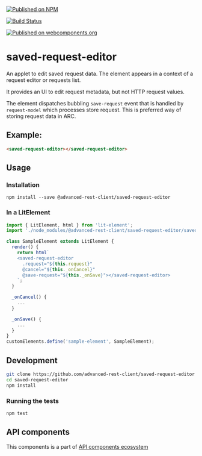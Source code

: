[![Published on NPM](https://img.shields.io/npm/v/@advanced-rest-client/saved-request-editor.svg)](https://www.npmjs.com/package/@advanced-rest-client/saved-request-editor)

[![Build Status](https://travis-ci.org/advanced-rest-client/saved-request-editor.svg?branch=stage)](https://travis-ci.org/advanced-rest-client/saved-request-editor)

[![Published on webcomponents.org](https://img.shields.io/badge/webcomponents.org-published-blue.svg)](https://www.webcomponents.org/element/advanced-rest-client/saved-request-editor)


# saved-request-editor

An applet to edit saved request data. The element appears in a context of a request editor or requests list.

It provides an UI to edit request metadata, but not HTTP request values.

The element dispatches bubbling `save-request` event that is handled by `request-model` which processes store request. This is preferred way of storing request data in ARC.

## Example:

```html
<saved-request-editor></saved-request-editor>
```

## Usage

### Installation
```
npm install --save @advanced-rest-client/saved-request-editor
```
### In a LitElement

```js
import { LitElement, html } from 'lit-element';
import './node_modules/@advanced-rest-client/saved-request-editor/saved-request-editor.js';

class SampleElement extends LitElement {
  render() {
    return html`
    <saved-request-editor
      .request="${this.request}"
      @cancel="${this._onCancel}"
      @save-request="${this._onSave}"></saved-request-editor>
    `;
  }

  _onCancel() {
    ...
  }

  _onSave() {
    ...
  }
}
customElements.define('sample-element', SampleElement);
```

## Development

```sh
git clone https://github.com/advanced-rest-client/saved-request-editor
cd saved-request-editor
npm install
```

### Running the tests

```sh
npm test
```

## API components

This components is a part of [API components ecosystem](https://elements.advancedrestclient.com/)
